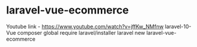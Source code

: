 # laravel-vue-ecommerce
Youtube link - https://www.youtube.com/watch?v=jffKw_NMfnw
laravel-10-Vue
composer global require laravel/installer
laravel new laravel-vue-ecommerce